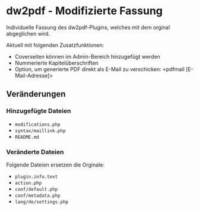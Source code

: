 # dw2pdf - Modifizierte Fassung

Individuelle Fassung des dw2pdf-Plugins, welches mit dem orginal abgeglichen wird.

Aktuell mit folgenden Zusatzfunktionen:

* Coverseiten können im Admin-Bereich hinzugefügt werden
* Nummerierte Kapitelüberschriften
* Option, um generierte PDF direkt als E-Mail zu verschicken: <pdfmail [E-Mail-Adresse]>

## Veränderungen

### Hinzugefügte Dateien

* ``modifications.php``
* ``syntax/maillink.php``
* ``README.md``

### Veränderte Dateien

Folgende Dateien ersetzen die Orginale:
* ``plugin.info.text``
* ``action.php``
* ``conf/default.php``
* ``conf/metadata.php``
* ``lang/de/settings.php``